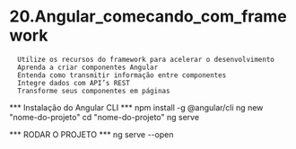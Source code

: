 # 20.Angular_comecando_com_framework
      Utilize os recursos do framework para acelerar o desenvolvimento     
      Aprenda a criar componentes Angular     
      Entenda como transmitir informação entre componentes     
      Integre dados com API’s REST     
      Transforme seus componentes em páginas

*** Instalação do Angular CLI ***
      npm install -g @angular/cli
      ng new "nome-do-projeto"
      cd "nome-do-projeto"
      ng serve

*** RODAR O PROJETO ***
      ng serve --open
